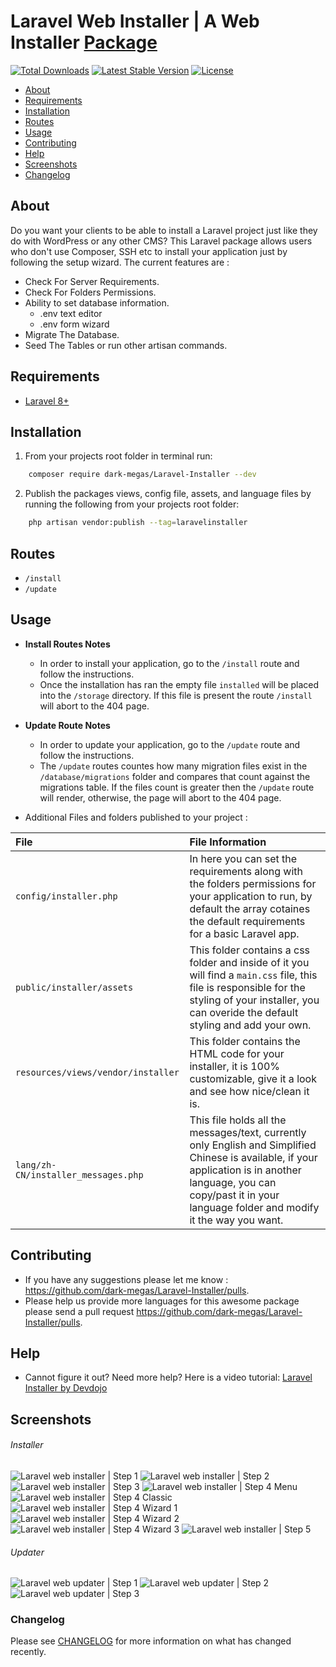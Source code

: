 # Laravel Web Installer | A Web Installer [Package](https://packagist.org/packages/dark-megas/laravel-installer)

[![Total Downloads](https://poser.pugx.org/dark-megas/Laravel-Installer/d/total.svg)](https://packagist.org/packages/dark-megas/laravel-installer)
[![Latest Stable Version](https://poser.pugx.org/dark-megas/Laravel-Installer/v/stable.svg)](https://packagist.org/packages/dark-megas/laravel-installer)
[![License](https://poser.pugx.org/dark-megas/Laravel-Installer/license.svg)](https://packagist.org/packages/dark-megas/laravel-installer)

- [About](#about)
- [Requirements](#requirements)
- [Installation](#installation)
- [Routes](#routes)
- [Usage](#usage)
- [Contributing](#contributing)
- [Help](#help)
- [Screenshots](#screenshots)
- [Changelog](#changelog)

## About

Do you want your clients to be able to install a Laravel project just like they do with WordPress or any other CMS?
This Laravel package allows users who don't use Composer, SSH etc to install your application just by following the setup wizard.
The current features are :

- Check For Server Requirements.
- Check For Folders Permissions.
- Ability to set database information.
	- .env text editor
	- .env form wizard
- Migrate The Database.
- Seed The Tables or run other artisan commands.

## Requirements

* [Laravel 8+](https://laravel.com/docs/installation)

## Installation

1. From your projects root folder in terminal run:
```bash
    composer require dark-megas/Laravel-Installer --dev
```

2. Publish the packages views, config file, assets, and language files by running the following from your projects root folder:

```bash
    php artisan vendor:publish --tag=laravelinstaller
```

## Routes

* `/install`
* `/update`

## Usage

* **Install Routes Notes**
	* In order to install your application, go to the `/install` route and follow the instructions.
	* Once the installation has ran the empty file `installed` will be placed into the `/storage` directory. If this file is present the route `/install` will abort to the 404 page.

* **Update Route Notes**
	* In order to update your application, go to the `/update` route and follow the instructions.
	* The `/update` routes countes how many migration files exist in the `/database/migrations` folder and compares that count against the migrations table. If the files count is greater then the `/update` route will render, otherwise, the page will abort to the 404 page.

* Additional Files and folders published to your project :

| File                                | File Information                                                                                                                                                                                                            |
|:------------------------------------|:----------------------------------------------------------------------------------------------------------------------------------------------------------------------------------------------------------------------------|
| `config/installer.php`              | In here you can set the requirements along with the folders permissions for your application to run, by default the array cotaines the default requirements for a basic Laravel app.                                        |
| `public/installer/assets`           | This folder contains a css folder and inside of it you will find a `main.css` file, this file is responsible for the styling of your installer, you can overide the default styling and add your own.                       |
| `resources/views/vendor/installer`  | This folder contains the HTML code for your installer, it is 100% customizable, give it a look and see how nice/clean it is.                                                                                                |
| `lang/zh-CN/installer_messages.php` | This file holds all the messages/text, currently only English and Simplified Chinese is available, if your application is in another language, you can copy/past it in your language folder and modify it the way you want. |

## Contributing

* If you have any suggestions please let me know : https://github.com/dark-megas/Laravel-Installer/pulls.
* Please help us provide more languages for this awesome package please send a pull request https://github.com/dark-megas/Laravel-Installer/pulls.

## Help

* Cannot figure it out? Need more help? Here is a video tutorial: [Laravel Installer by Devdojo](https://www.youtube.com/watch?v=Jput5doFYLg)

## Screenshots

###### Installer
![Laravel web installer | Step 1](https://s3-us-west-2.amazonaws.com/github-project-images/laravel-installer/install/1-welcome.jpg)
![Laravel web installer | Step 2](https://s3-us-west-2.amazonaws.com/github-project-images/laravel-installer/install/2-requirements.jpg)
![Laravel web installer | Step 3](https://s3-us-west-2.amazonaws.com/github-project-images/laravel-installer/install/3-permissions.jpg)
![Laravel web installer | Step 4 Menu](https://s3-us-west-2.amazonaws.com/github-project-images/laravel-installer/install/4-environment.jpg)
![Laravel web installer | Step 4 Classic](https://s3-us-west-2.amazonaws.com/github-project-images/laravel-installer/install/4a-environment-classic.jpg)
![Laravel web installer | Step 4 Wizard 1](https://s3-us-west-2.amazonaws.com/github-project-images/laravel-installer/install/4b-environment-wizard-1.jpg)
![Laravel web installer | Step 4 Wizard 2](https://s3-us-west-2.amazonaws.com/github-project-images/laravel-installer/install/4b-environment-wizard-2.jpg)
![Laravel web installer | Step 4 Wizard 3](https://s3-us-west-2.amazonaws.com/github-project-images/laravel-installer/install/4b-environment-wizard-3.jpg)
![Laravel web installer | Step 5](https://s3-us-west-2.amazonaws.com/github-project-images/laravel-installer/install/5-final.jpg)

###### Updater
![Laravel web updater | Step 1](https://s3-us-west-2.amazonaws.com/github-project-images/laravel-installer/update/1-welcome.jpg)
![Laravel web updater | Step 2](https://s3-us-west-2.amazonaws.com/github-project-images/laravel-installer/update/2-updates.jpg)
![Laravel web updater | Step 3](https://s3-us-west-2.amazonaws.com/github-project-images/laravel-installer/update/3-finished.jpg)

### Changelog

Please see [CHANGELOG](CHANGELOG.md) for more information on what has changed recently.
